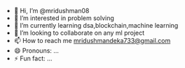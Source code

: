 - 👋 Hi, I’m @mridushman08
- 👀 I’m interested in problem solving
- 🌱 I’m currently learning dsa,blockchain,machine learning
- 💞️ I’m looking to collaborate on any ml project
- 📫 How to reach me mridushmandeka733@gmail.com
- 😄 Pronouns: ...
- ⚡ Fun fact: ...

<!---
mridushman08/mridushman08 is a ✨ special ✨ repository because its `README.md` (this file) appears on your GitHub profile.
You can click the Preview link to take a look at your changes.
--->
